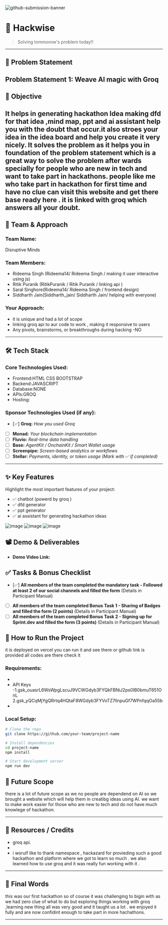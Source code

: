![github-submission-banner](https://github.com/user-attachments/assets/a1493b84-e4e2-456e-a791-ce35ee2bcf2f)

# 🚀 Hackwise

> Solving tommorow's problem today!!

---

## 📌 Problem Statement


Problem Statement 1: Weave AI magic with Groq
---

## 🎯 Objective

It helps in generating hackathon Idea making dfd for that idea ,mind map, ppt and ai assistant help you with the doubt that occur.it also stroes your idea in the idea board and help you create it very nicely.
It solves the problem as it helps you in foundation of the problem statement which is a great way to solve the problem after wards specially for people who are new in tech and want to take part in hackathons.
people like me who take part in hackathon for first time and have no clue can visit this website and get there base ready here .
it is linked with groq which answers all your doubt.
---

## 🧠 Team & Approach

### Team Name:  
Disruptive Minds

### Team Members:  
- Rideema Singh (Rideema14/ Rideema Singh / making it user interactive using js)  
- Ritik Puranik  (RitikPuranik / Ritik Puranik / linking api )   
- Saral Singhore(Rideema14/ Rideema Singh /  frontend design)  
- Siddharth Jain(Siddharth_jain/ Siddharth Jain/ helping with everyone)  


### Your Approach:  
- it is unique and had a lot of scope
- linking groq api to aur code to work , making it responsive to users  
- Any pivots, brainstorms, or breakthroughs during hacking -NO  

---

## 🛠️ Tech Stack

### Core Technologies Used:
- Frontend:HTML CSS BOOTSTRAP
- Backend:JAVASCRIPT
- Database:NONE
- APIs:GROQ
- Hosting:

### Sponsor Technologies Used (if any):
- [✅] **Groq:** _How you used Groq_  
- [ ] **Monad:** _Your blockchain implementation_  
- [ ] **Fluvio:** _Real-time data handling_  
- [ ] **Base:** _AgentKit / OnchainKit / Smart Wallet usage_  
- [ ] **Screenpipe:** _Screen-based analytics or workflows_  
- [ ] **Stellar:** _Payments, identity, or token usage_
*(Mark with ✅ if completed)*
---

## ✨ Key Features

Highlight the most important features of your project:

- ✅ chatbot (powerd by groq )
- ✅ dfd generator 
- ✅ ppt generator
- ✅ ai assistant for generating hackathon ideas 

![image](https://github.com/user-attachments/assets/c19757ef-a183-47cd-a501-eebca9943579)
![image](https://github.com/user-attachments/assets/ac540ad0-9a91-487a-98fc-d93612120e3a)
![image](https://github.com/user-attachments/assets/6f43f73c-9909-456b-a1f9-b471cf03f161)




## 📽️ Demo & Deliverables

- **Demo Video Link:**  

## ✅ Tasks & Bonus Checklist

- [✅] **All members of the team completed the mandatory task - Followed at least 2 of our social channels and filled the form** (Details in Participant Manual)  
- [ ] **All members of the team completed Bonus Task 1 - Sharing of Badges and filled the form (2 points)**  (Details in Participant Manual)
- [ ] **All members of the team completed Bonus Task 2 - Signing up for Sprint.dev and filled the form (3 points)**  (Details in Participant Manual)
## 🧪 How to Run the Project
it is deployed on vercel you can run it and see there or github link is provided all codes are there check it
### Requirements:
- 
- API Keys -1.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
            2.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
- 

### Local Setup:
```bash
# Clone the repo
git clone https://github.com/your-team/project-name

# Install dependencies
cd project-name
npm install

# Start development server
npm run dev
```

## 🧬 Future Scope

there is a lot of future scope as we no people are dependend on AI so we brought a website which will help them in creatibg ideas using AI.
we want to make work easier for those who are new to tech and do not have much knowlege of hackathon.

---

## 📎 Resources / Credits

- groq api.
- 
-  i worulf like to thank namespace , hackazard for provieding such a good hackathon and platform where we got to learn so much . we also learned how to use groq and it was really fun working with it .

---

## 🏁 Final Words

this was our first hackathon so of course  it was challenging to bigin with as we had zero clue of what to do but exploring things working with groq ,learning new thing all was very good and it taught us a lot . we enjoyed it fully and are now confidint enough to take part in more hachathons.

---
